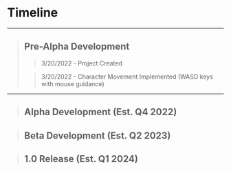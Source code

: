 # Timeline
---
> ## Pre-Alpha Development
> 
>> 3/20/2022 - Project Created 
>
>> 3/20/2022 - Character Movement Implemented (WASD keys with mouse guidance)

---

> ## Alpha Development (Est. Q4 2022)

> ## Beta Development (Est. Q2 2023)

> ## 1.0 Release (Est. Q1 2024)
